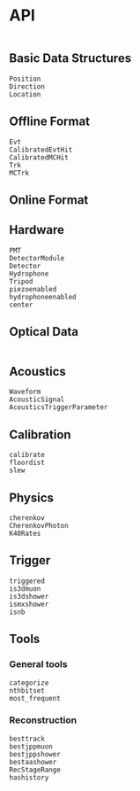 # API


```@index
```

## Basic Data Structures

```@docs
Position
Direction
Location
```

## Offline Format
```@docs
Evt
CalibratedEvtHit
CalibratedMCHit
Trk
MCTrk

```

## Online Format

## Hardware

```@docs
PMT
DetectorModule
Detector
Hydrophone
Tripod
piezoenabled
hydrophoneenabled
center
```

## Optical Data
```@docs

```

## Acoustics

```@docs
Waveform
AcousticSignal
AcousticsTriggerParameter
```

## Calibration
```@docs
calibrate
floordist
slew
```

## Physics
```@docs
cherenkov
CherenkovPhoton
K40Rates
```

## Trigger
```@docs
triggered
is3dmuon
is3dshower
ismxshower
isnb
```

## Tools

### General tools
```@docs
categorize
nthbitset
most_frequent
```

### Reconstruction
```@docs
besttrack
bestjppmuon
bestjppshower
bestaashower
RecStageRange
hashistory
```
